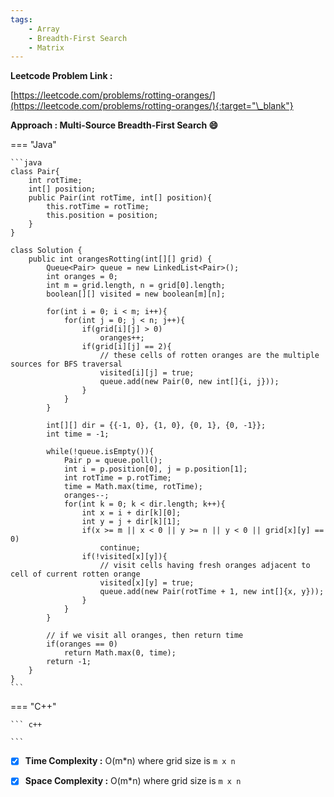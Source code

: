 ```yaml
---
tags:
    - Array
    - Breadth-First Search
    - Matrix
---
```


**Leetcode Problem Link :**

[https://leetcode.com/problems/rotting-oranges/](https://leetcode.com/problems/rotting-oranges/){:target="\_blank"}

**Approach : Multi-Source Breadth-First Search :smile:**

=== "Java"

    ```java
    class Pair{
        int rotTime;
        int[] position;
        public Pair(int rotTime, int[] position){
            this.rotTime = rotTime;
            this.position = position;
        }
    }

    class Solution {
        public int orangesRotting(int[][] grid) {
            Queue<Pair> queue = new LinkedList<Pair>();
            int oranges = 0;
            int m = grid.length, n = grid[0].length;
            boolean[][] visited = new boolean[m][n];

            for(int i = 0; i < m; i++){
                for(int j = 0; j < n; j++){
                    if(grid[i][j] > 0)
                        oranges++;
                    if(grid[i][j] == 2){
                        // these cells of rotten oranges are the multiple sources for BFS traversal
                        visited[i][j] = true;
                        queue.add(new Pair(0, new int[]{i, j}));
                    }
                }
            }

            int[][] dir = {{-1, 0}, {1, 0}, {0, 1}, {0, -1}};
            int time = -1;

            while(!queue.isEmpty()){
                Pair p = queue.poll();
                int i = p.position[0], j = p.position[1];
                int rotTime = p.rotTime;
                time = Math.max(time, rotTime);
                oranges--;
                for(int k = 0; k < dir.length; k++){
                    int x = i + dir[k][0];
                    int y = j + dir[k][1];
                    if(x >= m || x < 0 || y >= n || y < 0 || grid[x][y] == 0)
                        continue;
                    if(!visited[x][y]){
                        // visit cells having fresh oranges adjacent to cell of current rotten orange
                        visited[x][y] = true;
                        queue.add(new Pair(rotTime + 1, new int[]{x, y}));
                    }
                }
            }

            // if we visit all oranges, then return time
            if(oranges == 0)
                return Math.max(0, time);
            return -1;
        }
    }
    ```

=== "C++"

    ``` c++

    ```

-   [x] **Time Complexity :** O(m\*n) where grid size is `m x n`

-   [x] **Space Complexity :** O(m\*n) where grid size is `m x n`
